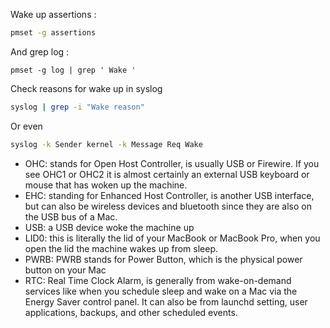 
Wake up assertions :
```sh
pmset -g assertions
```
And grep log :
```
pmset -g log | grep ' Wake '
```
Check reasons for wake up in syslog
```sh
syslog | grep -i "Wake reason"
```
Or even
```sh
syslog -k Sender kernel -k Message Req Wake
```


 * OHC: stands for Open Host Controller, is usually USB or Firewire. If you see OHC1 or OHC2 it is almost certainly an external USB keyboard or mouse that has woken up the machine.
 * EHC: standing for Enhanced Host Controller, is another USB interface, but can also be wireless devices and bluetooth since they are also on the USB bus of a Mac.
 * USB: a USB device woke the machine up
 * LID0: this is literally the lid of your MacBook or MacBook Pro, when you open the lid the machine wakes up from sleep.
 * PWRB: PWRB stands for Power Button, which is the physical power button on your Mac
 * RTC: Real Time Clock Alarm, is generally from wake-on-demand services like when you schedule sleep and wake on a Mac via the Energy Saver control panel. It can also be from launchd setting, user applications, backups, and other scheduled events.
